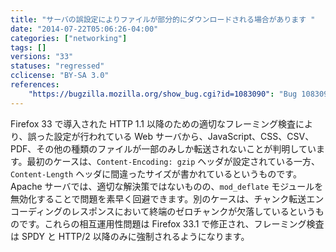 ```yaml
---
title: "サーバの誤設定によりファイルが部分的にダウンロードされる場合があります "
date: "2014-07-22T05:06:26-04:00"
categories: ["networking"]
tags: []
versions: "33"
statuses: "regressed"
cclicense: "BY-SA 3.0"
references:
    "https://bugzilla.mozilla.org/show_bug.cgi?id=1083090": "Bug 1083090 – Broken CSS and JavaScript errors with Firefox 33 (regression) [partial transfer]"
---
```

Firefox 33 で導入された HTTP 1.1 以降のための適切なフレーミング検査により、誤った設定が行われている Web サーバから、JavaScript、CSS、CSV、PDF、その他の種類のファイルが一部のみしか転送されないことが判明しています。最初のケースは、`Content-Encoding: gzip` ヘッダが設定されている一方、`Content-Length` ヘッダに間違ったサイズが書かれているというものです。Apache サーバでは、適切な解決策ではないものの、`mod_deflate` モジュールを無効化することで問題を素早く回避できます。別のケースは、チャンク転送エンコーディングのレスポンスにおいて終端のゼロチャンクが欠落しているというものです。これらの相互運用性問題は Firefox 33.1 で修正され、フレーミング検査は SPDY と HTTP/2 以降のみに強制されるようになります。
